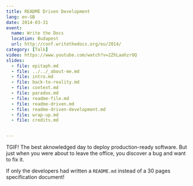 ```yaml
---
title: README Driven Development
lang: en-GB
date: 2014-03-31
event:
  name: Write the Docs
  location: Budapest
  url: http://conf.writethedocs.org/eu/2014/
category: [Talk]
video: https://www.youtube.com/watch?v=2ZhLaahzrOQ
slides:
  - file: epitaph.md
  - file: ../../_about-me.md
  - file: intro.md
  - file: back-to-reality.md
  - file: context.md
  - file: paradox.md
  - file: readme-file.md
  - file: readme-driven.md
  - file: readme-driven-development.md
  - file: wrap-up.md
  - file: credits.md


---
```


TGIF! The best aknowledged day to deploy production-ready software. But just when you were about to leave the office,
you discover a bug and want to fix it.

If only the developers had written a `README.md` instead of a 30 pages specification document!
